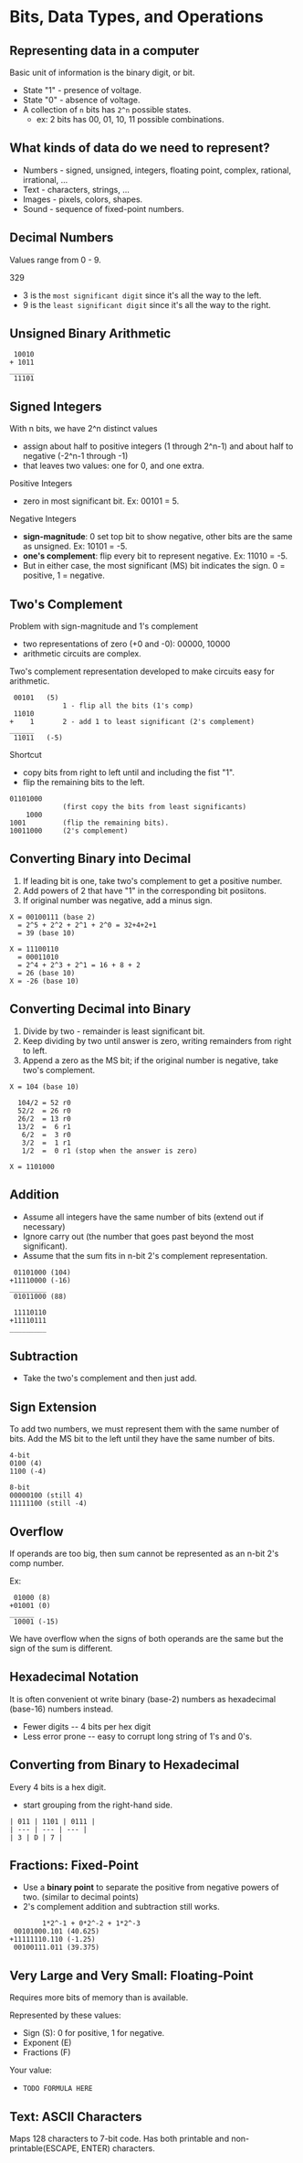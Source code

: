 # Bits, Data Types, and Operations

## Representing data in a computer

Basic unit of information is the binary digit, or bit.
* State "1" - presence of voltage.
* State "0" - absence of voltage.
* A collection of `n` bits has `2^n` possible states.
  * ex: 2 bits has 00, 01, 10, 11 possible combinations.

## What kinds of data do we need to represent?

* Numbers - signed, unsigned, integers, floating point, complex, rational, irrational, ...
* Text - characters, strings, ...
* Images - pixels, colors, shapes.
* Sound - sequence of fixed-point numbers.

## Decimal Numbers

Values range from 0 - 9.

329
* 3 is the `most significant digit` since it's all the way to the left.
* 9 is the `least significant digit` since it's all the way to the right.

## Unsigned Binary Arithmetic

```
 10010
+ 1011
______
 11101
```

## Signed Integers

With n bits, we have 2^n distinct values
* assign about half to positive integers (1 through 2^n-1) and about half to negative (-2^n-1 through -1)
* that leaves two values: one for 0, and one extra.

Positive Integers
* zero in most significant bit.
Ex: 00101 = 5.

Negative Integers
* **sign-magnitude**: 0 set top bit to show negative, other bits are the same as unsigned.
Ex: 10101 = -5.
* **one's complement**: flip every bit to represent negative.
Ex: 11010 = -5.
* But in either case, the most significant (MS) bit indicates the sign. 0 = positive, 1 = negative.

## Two's Complement

Problem with sign-magnitude and 1's complement
* two representations of zero (+0 and -0): 00000, 10000
* arithmetic circuits are complex.

Two's complement representation developed to make circuits easy for arithmetic.
```
 00101   (5)
             1 - flip all the bits (1's comp)
 11010   
+    1       2 - add 1 to least significant (2's complement)
______
 11011   (-5)
```

Shortcut
* copy bits from right to left until and including the fist "1".
* flip the remaining bits to the left.
```
01101000
             (first copy the bits from least significants)
    1000
1001         (flip the remaining bits).
10011000     (2's complement)
```

## Converting Binary into Decimal
1. If leading bit is one, take two's complement to get a positive number.
2. Add powers of 2 that have "1" in the corresponding bit posiitons.
3. If original number was negative, add a minus sign.

```
X = 00100111 (base 2)
  = 2^5 + 2^2 + 2^1 + 2^0 = 32+4+2+1
  = 39 (base 10)  

X = 11100110
  = 00011010
  = 2^4 + 2^3 + 2^1 = 16 + 8 + 2
  = 26 (base 10)
X = -26 (base 10)
```

## Converting Decimal into Binary
1. Divide by two - remainder is least significant bit.
2. Keep dividing by two until answer is zero, writing remainders from right to left.
3. Append a zero as the MS bit; if the original number is negative, take two's complement.

```
X = 104 (base 10)

  104/2 = 52 r0
  52/2  = 26 r0
  26/2  = 13 r0
  13/2  =  6 r1
   6/2  =  3 r0
   3/2  =  1 r1
   1/2  =  0 r1 (stop when the answer is zero)

X = 1101000
```

## Addition
* Assume all integers have the same number of bits (extend out if necessary)
* Ignore carry out (the number that goes past beyond the most significant).
* Assume that the sum fits in n-bit 2's complement representation.

```
 01101000 (104)
+11110000 (-16)
_________
 01011000 (88)

 11110110
+11110111
_________
```

## Subtraction
* Take the two's complement and then just add.

## Sign Extension
To add two numbers, we must represent them with the same number of bits.
Add the MS bit to the left until they have the same number of bits.

```
4-bit
0100 (4)
1100 (-4)

8-bit
00000100 (still 4)
11111100 (still -4)
```

## Overflow
If operands are too big, then sum cannot be represented as an n-bit 2's comp number.

Ex:
```
 01000 (8)
+01001 (0)
______
 10001 (-15)
```

We have overflow when the signs of both operands are the same but the sign of the sum is different.

## Hexadecimal Notation
It is often convenient ot write binary (base-2) numbers as hexadecimal (base-16) numbers instead.
* Fewer digits -- 4 bits per hex digit
* Less error prone -- easy to corrupt long string of 1's and 0's.

## Converting from Binary to Hexadecimal
Every 4 bits is a hex digit.
* start grouping from the right-hand side.

```
| 011 | 1101 | 0111 |
| --- | --- | --- |
| 3 | D | 7 |
```

## Fractions: Fixed-Point
* Use a **binary point** to separate the positive from negative powers of two. (similar to decimal points)
* 2's complement addition and subtraction still works.

```
        1*2^-1 + 0*2^-2 + 1*2^-3
 00101000.101 (40.625)
+11111110.110 (-1.25)
 00100111.011 (39.375)
```

## Very Large and Very Small: Floating-Point
Requires more bits of memory than is available.

Represented by these values:
* Sign (S): 0 for positive, 1 for negative.
* Exponent (E)
* Fractions (F)

Your value:
* `TODO FORMULA HERE`

## Text: ASCII Characters
Maps 128 characters to 7-bit code. Has both printable and non-printable(ESCAPE, ENTER) characters.

